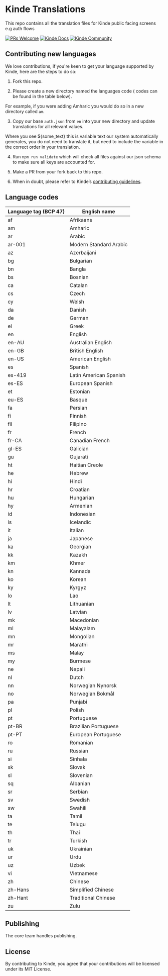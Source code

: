 # Kinde Translations

This repo contains all the translation files for Kinde public facing screens e.g auth flows

[![PRs Welcome](https://img.shields.io/badge/PRs-welcome-brightgreen.svg?style=flat-square)](https://makeapullrequest.com) [![Kinde Docs](https://img.shields.io/badge/Kinde-Docs-eee?style=flat-square)](https://kinde.com/docs/) [![Kinde Community](https://img.shields.io/badge/Kinde-Community-eee?style=flat-square)](https://thekindecommunity.slack.com)

## Contributing new languages

We love contributions, if you're keen to get your language supported by Kinde, here are the steps to do so:

1. Fork this repo.

2. Please create a new directory named the languages code ( codes can be found in the table below).

For example, if you were adding Amharic you would do so in a new directory called `am`.

3. Copy our base `auth.json` from `en` into your new directory and update translations for all relevant values.

Where you see ${some_text} this is variable text our system automatically generates, you do not need to translate it, but need to include the variable in the correct order in your translation.

4. Run `npm run validate` which will check all files against our json schema to make sure all keys are accounted for.

5. Make a PR from your fork back to this repo.

6. When in doubt, please refer to Kinde’s [contributing guidelines](https://github.com/kinde-oss/.github/blob/489e2ca9c3307c2b2e098a885e22f2239116394a/CONTRIBUTING.md).

## Language codes

| Language tag (BCP 47) | English name           |
| --------------------- | ---------------------- |
| af                    | Afrikaans              |
| am                    | Amharic                |
| ar                    | Arabic                 |
| ar-001                | Modern Standard Arabic |
| az                    | Azerbaijani            |
| bg                    | Bulgarian              |
| bn                    | Bangla                 |
| bs                    | Bosnian                |
| ca                    | Catalan                |
| cs                    | Czech                  |
| cy                    | Welsh                  |
| da                    | Danish                 |
| de                    | German                 |
| el                    | Greek                  |
| en                    | English                |
| en-AU                 | Australian English     |
| en-GB                 | British English        |
| en-US                 | American English       |
| es                    | Spanish                |
| es-419                | Latin American Spanish |
| es-ES                 | European Spanish       |
| et                    | Estonian               |
| eu-ES                 | Basque                 |
| fa                    | Persian                |
| fi                    | Finnish                |
| fil                   | Filipino               |
| fr                    | French                 |
| fr-CA                 | Canadian French        |
| gl-ES                 | Galician               |
| gu                    | Gujarati               |
| ht                    | Haitian Creole         |
| he                    | Hebrew                 |
| hi                    | Hindi                  |
| hr                    | Croatian               |
| hu                    | Hungarian              |
| hy                    | Armenian               |
| id                    | Indonesian             |
| is                    | Icelandic              |
| it                    | Italian                |
| ja                    | Japanese               |
| ka                    | Georgian               |
| kk                    | Kazakh                 |
| km                    | Khmer                  |
| kn                    | Kannada                |
| ko                    | Korean                 |
| ky                    | Kyrgyz                 |
| lo                    | Lao                    |
| lt                    | Lithuanian             |
| lv                    | Latvian                |
| mk                    | Macedonian             |
| ml                    | Malayalam              |
| mn                    | Mongolian              |
| mr                    | Marathi                |
| ms                    | Malay                  |
| my                    | Burmese                |
| ne                    | Nepali                 |
| nl                    | Dutch                  |
| nn                    | Norwegian Nynorsk      |
| no                    | Norwegian Bokmål       |
| pa                    | Punjabi                |
| pl                    | Polish                 |
| pt                    | Portuguese             |
| pt-BR                 | Brazilian Portuguese   |
| pt-PT                 | European Portuguese    |
| ro                    | Romanian               |
| ru                    | Russian                |
| si                    | Sinhala                |
| sk                    | Slovak                 |
| sl                    | Slovenian              |
| sq                    | Albanian               |
| sr                    | Serbian                |
| sv                    | Swedish                |
| sw                    | Swahili                |
| ta                    | Tamil                  |
| te                    | Telugu                 |
| th                    | Thai                   |
| tr                    | Turkish                |
| uk                    | Ukrainian              |
| ur                    | Urdu                   |
| uz                    | Uzbek                  |
| vi                    | Vietnamese             |
| zh                    | Chinese                |
| zh-Hans               | Simplified Chinese     |
| zh-Hant               | Traditional Chinese    |
| zu                    | Zulu                   |

## Publishing

The core team handles publishing.

## License

By contributing to Kinde, you agree that your contributions will be licensed under its MIT License.
